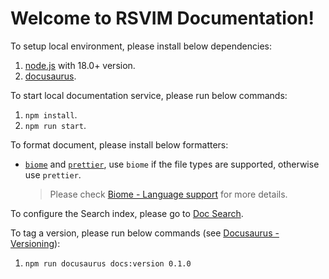 # Welcome to RSVIM Documentation!

To setup local environment, please install below dependencies:

1. [node.js](https://nodejs.org/) with 18.0+ version.
2. [docusaurus](https://docusaurus.io/).

To start local documentation service, please run below commands:

1. `npm install`.
2. `npm run start`.

To format document, please install below formatters:

- [`biome`](https://biomejs.dev/) and [`prettier`](https://prettier.io/), use `biome` if the file types are supported, otherwise use `prettier`.

  > Please check [Biome - Language support](https://biomejs.dev/internals/language-support/) for more details.

To configure the Search index, please go to [Doc Search](https://docsearch.algolia.com/).

To tag a version, please run below commands (see [Docusaurus - Versioning](https://docusaurus.io/docs/versioning)):

1. `npm run docusaurus docs:version 0.1.0`
